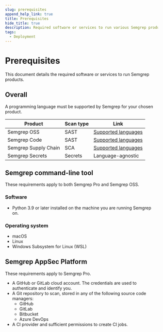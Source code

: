 ```yaml
---
slug: prerequisites
append_help_link: true
title: Prerequisites
hide_title: true
description: Required software or services to run various Semgrep products.
tags:
  - Deployment
---
```


# Prerequisites

This document details the required software or services to run Semgrep products.

## Overall

A programming language must be supported by Semgrep for your chosen product.

| Product              | Scan type | Link   |
| -------              | ------    | ------ |
| Semgrep OSS          | SAST      | [Supported languages](/supported-languages#language-maturity-levels)  |
| Semgrep Code         | SAST      | [Supported languages](/supported-languages#language-maturity-levels)  |
| Semgrep Supply Chain | SCA       | [Supported languages](/supported-languages#semgrep-supply-chain)       |
| Semgrep Secrets      | Secrets   | Language-agnostic       |

<!-- Update Secrets with service validators once available -->

## Semgrep command-line tool

These requirements apply to both Semgrep Pro and Semgrep OSS.

### Software

- Python 3.9 or later installed on the machine you are running Semgrep on.

### Operating system

- macOS
- Linux
- Windows Subsystem for Linux (WSL)

## Semgrep AppSec Platform

These requirements apply to Semgrep Pro.

- A GitHub or GitLab cloud account. The credentials are used to authenticate and identify you.
- A Git repository to scan, stored in any of the following source code managers:
    - GitHub
    - GitLab
    - Bitbucket
    - Azure DevOps
- A CI provider and sufficient permissions to create CI jobs.

<!-- IDEs - to add after -->
